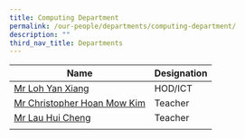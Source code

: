 ```yaml
---
title: Computing Department
permalink: /our-people/departments/computing-department/
description: ""
third_nav_title: Departments
---
```

| Name | Designation| 
| -------- | -------- | 
|[Mr Loh Yan Xiang](mailto:loh_yan_xiang@schools.gov.sg)|HOD/ICT
|[Mr Christopher Hoan Mow Kim](mailto:hoan_mow_kim@schools.gov.sg)|Teacher
|[Mr Lau Hui Cheng](mailto:lau_hui_cheng@schools.gov.sg)|Teacher
||